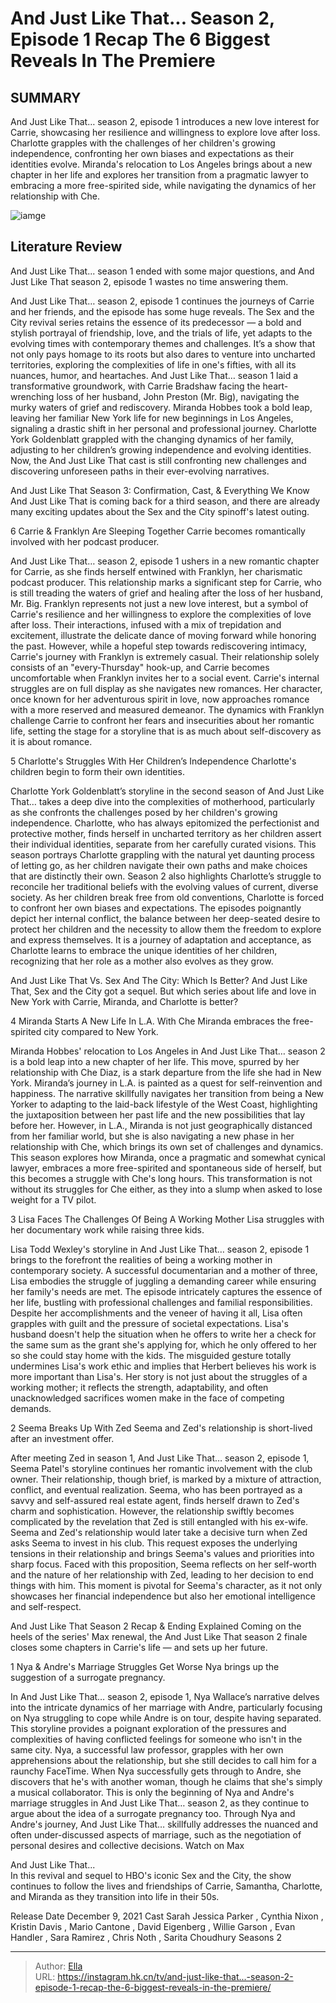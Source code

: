 # And Just Like That... Season 2, Episode 1 Recap The 6 Biggest Reveals In The Premiere


## SUMMARY 


 And Just Like That… season 2, episode 1 introduces a new love interest for Carrie, showcasing her resilience and willingness to explore love after loss. 
 Charlotte grapples with the challenges of her children&#39;s growing independence, confronting her own biases and expectations as their identities evolve. 
 Miranda&#39;s relocation to Los Angeles brings about a new chapter in her life and explores her transition from a pragmatic lawyer to embracing a more free-spirited side, while navigating the dynamics of her relationship with Che. 

![iamge](https://static1.srcdn.com/wordpress/wp-content/uploads/2023/06/carrie-on-the-phone-in-and-just-like-that-season-2.jpg)

## Literature Review

And Just Like That... season 1 ended with some major questions, and And Just Like That season 2, episode 1 wastes no time answering them.




And Just Like That… season 2, episode 1 continues the journeys of Carrie and her friends, and the episode has some huge reveals. The Sex and the City revival series retains the essence of its predecessor — a bold and stylish portrayal of friendship, love, and the trials of life, yet adapts to the evolving times with contemporary themes and challenges. It’s a show that not only pays homage to its roots but also dares to venture into uncharted territories, exploring the complexities of life in one&#39;s fifties, with all its nuances, humor, and heartaches.
And Just Like That… season 1 laid a transformative groundwork, with Carrie Bradshaw facing the heart-wrenching loss of her husband, John Preston (Mr. Big), navigating the murky waters of grief and rediscovery. Miranda Hobbes took a bold leap, leaving her familiar New York life for new beginnings in Los Angeles, signaling a drastic shift in her personal and professional journey. Charlotte York Goldenblatt grappled with the changing dynamics of her family, adjusting to her children’s growing independence and evolving identities. Now, the And Just Like That cast is still confronting new challenges and discovering unforeseen paths in their ever-evolving narratives.
            
 
 And Just Like That Season 3: Confirmation, Cast, &amp; Everything We Know 
And Just Like That is coming back for a third season, and there are already many exciting updates about the Sex and the City spinoff&#39;s latest outing. 












 








 6  Carrie &amp; Franklyn Are Sleeping Together 
Carrie becomes romantically involved with her podcast producer.


 







And Just Like That… season 2, episode 1 ushers in a new romantic chapter for Carrie, as she finds herself entwined with Franklyn, her charismatic podcast producer. This relationship marks a significant step for Carrie, who is still treading the waters of grief and healing after the loss of her husband, Mr. Big. Franklyn represents not just a new love interest, but a symbol of Carrie&#39;s resilience and her willingness to explore the complexities of love after loss. Their interactions, infused with a mix of trepidation and excitement, illustrate the delicate dance of moving forward while honoring the past.
However, while a hopeful step towards rediscovering intimacy, Carrie&#39;s journey with Franklyn is extremely casual. Their relationship solely consists of an &#34;every-Thursday&#34; hook-up, and Carrie becomes uncomfortable when Franklyn invites her to a social event. Carrie&#39;s internal struggles are on full display as she navigates new romances. Her character, once known for her adventurous spirit in love, now approaches romance with a more reserved and measured demeanor. The dynamics with Franklyn challenge Carrie to confront her fears and insecurities about her romantic life, setting the stage for a storyline that is as much about self-discovery as it is about romance.





 5  Charlotte&#39;s Struggles With Her Children’s Independence 
Charlotte&#39;s children begin to form their own identities.
        

Charlotte York Goldenblatt’s storyline in the second season of And Just Like That… takes a deep dive into the complexities of motherhood, particularly as she confronts the challenges posed by her children&#39;s growing independence. Charlotte, who has always epitomized the perfectionist and protective mother, finds herself in uncharted territory as her children assert their individual identities, separate from her carefully curated visions. This season portrays Charlotte grappling with the natural yet daunting process of letting go, as her children navigate their own paths and make choices that are distinctly their own.
Season 2 also highlights Charlotte’s struggle to reconcile her traditional beliefs with the evolving values of current, diverse society. As her children break free from old conventions, Charlotte is forced to confront her own biases and expectations. The episodes poignantly depict her internal conflict, the balance between her deep-seated desire to protect her children and the necessity to allow them the freedom to explore and express themselves. It is a journey of adaptation and acceptance, as Charlotte learns to embrace the unique identities of her children, recognizing that her role as a mother also evolves as they grow.
            
 
 And Just Like That Vs. Sex And The City: Which Is Better? 
And Just Like That, Sex and the City got a sequel. But which series about life and love in New York with Carrie, Miranda, and Charlotte is better?








 4  Miranda Starts A New Life In L.A. With Che 
Miranda embraces the free-spirited city compared to New York.


 







Miranda Hobbes&#39; relocation to Los Angeles in And Just Like That… season 2 is a bold leap into a new chapter of her life. This move, spurred by her relationship with Che Diaz, is a stark departure from the life she had in New York. Miranda’s journey in L.A. is painted as a quest for self-reinvention and happiness. The narrative skillfully navigates her transition from being a New Yorker to adapting to the laid-back lifestyle of the West Coast, highlighting the juxtaposition between her past life and the new possibilities that lay before her.
However, in L.A., Miranda is not just geographically distanced from her familiar world, but she is also navigating a new phase in her relationship with Che, which brings its own set of challenges and dynamics. This season explores how Miranda, once a pragmatic and somewhat cynical lawyer, embraces a more free-spirited and spontaneous side of herself, but this becomes a struggle with Che&#39;s long hours. This transformation is not without its struggles for Che either, as they into a slump when asked to lose weight for a TV pilot.





 3  Lisa Faces The Challenges Of Being A Working Mother 
Lisa struggles with her documentary work while raising three kids.
        

Lisa Todd Wexley&#39;s storyline in And Just Like That… season 2, episode 1 brings to the forefront the realities of being a working mother in contemporary society. A successful documentarian and a mother of three, Lisa embodies the struggle of juggling a demanding career while ensuring her family&#39;s needs are met. The episode intricately captures the essence of her life, bustling with professional challenges and familial responsibilities. Despite her accomplishments and the veneer of having it all, Lisa often grapples with guilt and the pressure of societal expectations.
Lisa&#39;s husband doesn&#39;t help the situation when he offers to write her a check for the same sum as the grant she&#39;s applying for, which he only offered to her so she could stay home with the kids. The misguided gesture totally undermines Lisa&#39;s work ethic and implies that Herbert believes his work is more important than Lisa&#39;s. Her story is not just about the struggles of a working mother; it reflects the strength, adaptability, and often unacknowledged sacrifices women make in the face of competing demands.





 2  Seema Breaks Up With Zed 
Seema and Zed&#39;s relationship is short-lived after an investment offer.
        

After meeting Zed in season 1, And Just Like That… season 2, episode 1, Seema Patel&#39;s storyline continues her romantic involvement with the club owner. Their relationship, though brief, is marked by a mixture of attraction, conflict, and eventual realization. Seema, who has been portrayed as a savvy and self-assured real estate agent, finds herself drawn to Zed&#39;s charm and sophistication. However, the relationship swiftly becomes complicated by the revelation that Zed is still entangled with his ex-wife.
Seema and Zed&#39;s relationship would later take a decisive turn when Zed asks Seema to invest in his club. This request exposes the underlying tensions in their relationship and brings Seema&#39;s values and priorities into sharp focus. Faced with this proposition, Seema reflects on her self-worth and the nature of her relationship with Zed, leading to her decision to end things with him. This moment is pivotal for Seema&#39;s character, as it not only showcases her financial independence but also her emotional intelligence and self-respect.
            
 
 And Just Like That Season 2 Recap &amp; Ending Explained 
Coming on the heels of the series&#39; Max renewal, the And Just Like That season 2 finale closes some chapters in Carrie&#39;s life — and sets up her future.








 1  Nya &amp; Andre&#39;s Marriage Struggles Get Worse 
Nya brings up the suggestion of a surrogate pregnancy.
        

In And Just Like That… season 2, episode 1, Nya Wallace’s narrative delves into the intricate dynamics of her marriage with Andre, particularly focusing on Nya struggling to cope while Andre is on tour, despite having separated. This storyline provides a poignant exploration of the pressures and complexities of having conflicted feelings for someone who isn&#39;t in the same city. Nya, a successful law professor, grapples with her own apprehensions about the relationship, but she still decides to call him for a raunchy FaceTime.
When Nya successfully gets through to Andre, she discovers that he&#39;s with another woman, though he claims that she&#39;s simply a musical collaborator. This is only the beginning of Nya and Andre&#39;s marriage struggles in And Just Like That… season 2, as they continue to argue about the idea of a surrogate pregnancy too. Through Nya and Andre&#39;s journey, And Just Like That… skillfully addresses the nuanced and often under-discussed aspects of marriage, such as the negotiation of personal desires and collective decisions.
Watch on Max
        


  And Just Like That...  
In this revival and sequel to HBO&#39;s iconic Sex and the City, the show continues to follow the lives and friendships of Carrie, Samantha, Charlotte, and Miranda as they transition into life in their 50s.

  Release Date    December 9, 2021     Cast    Sarah Jessica Parker , Cynthia Nixon , Kristin Davis , Mario Cantone , David Eigenberg , Willie Garson , Evan Handler , Sara Ramirez , Chris Noth , Sarita Choudhury     Seasons    2    



---

> Author: [Ella](https://instagram.hk.cn/)  
> URL: https://instagram.hk.cn/tv/and-just-like-that...-season-2-episode-1-recap-the-6-biggest-reveals-in-the-premiere/  


